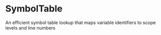 # SymbolTable
An efficient symbol table lookup that maps variable identifiers to scope levels and line numbers
